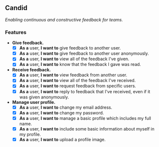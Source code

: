 ## Candid
*Enabling continuous and constructive feedback for teams.*

### Features
* **Give feedback.**
  * [x] **As a** user, **I want to** give feedback to another user.
  * [x] **As a** user, **I want to** give feedback to another user anonymously.
  * [x] **As a** user, **I want to** view all of the feedback I've given.
  * [x] **As a** user, **I want to** know that the feedback I gave was read.
* **Receive feedback.**
  * [x] **As a** user, **I want to** view feedback from another user.
  * [x] **As a** user, **I want to** view all of the feedback I've received.
  * [x] **As a** user, **I want to** request feedback from specific users.
  * [x] **As a** user, **I want to** reply to feedback that I've received, even if it was given anonymously.
* **Manage user profile.**
  * [x] **As a** user, **I want to** change my email address.
  * [x] **As a** user, **I want to** change my password.
  * [x] **As a** user, **I want to** manage a basic profile which includes my full name.
  * [x] **As a** user, **I want to** include some basic information about myself in my profile.
  * [x] **As a** user, **I want to** upload a profile image.
